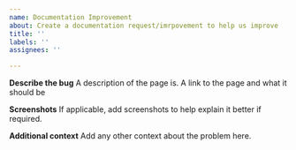 ```yaml
---
name: Documentation Improvement
about: Create a documentation request/imrpovement to help us improve
title: ''
labels: ''
assignees: ''

---
```


**Describe the bug**
A description of the page is. A link to the page and what it should be

**Screenshots**
If applicable, add screenshots to help explain it better if required.

**Additional context**
Add any other context about the problem here.

